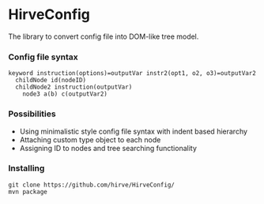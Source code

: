 # HirveConfig
The library to convert config file into DOM-like tree model.

### Config file syntax
```
keyword instruction(options)=outputVar instr2(opt1, o2, o3)=outputVar2
  childNode id(nodeID)
  childNode2 instruction(outputVar)
    node3 a(b) c(outputVar2)
```

### Possibilities
- Using minimalistic style config file syntax with indent based hierarchy
- Attaching custom type object to each node
- Assigning ID to nodes and tree searching functionality

### Installing
```
git clone https://github.com/hirve/HirveConfig/
mvn package
```
